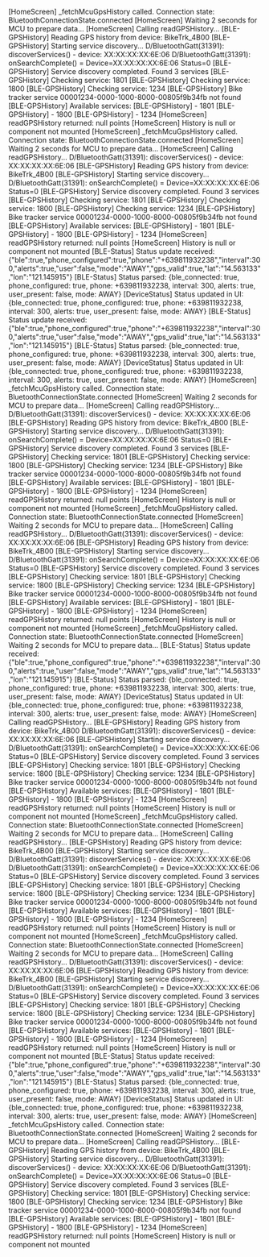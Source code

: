 [HomeScreen] _fetchMcuGpsHistory called. Connection state: BluetoothConnectionState.connected
[HomeScreen] Waiting 2 seconds for MCU to prepare data...
[HomeScreen] Calling readGPSHistory...
[BLE-GPSHistory] Reading GPS history from device: BikeTrk_4B00
[BLE-GPSHistory] Starting service discovery...
D/BluetoothGatt(31391): discoverServices() - device: XX:XX:XX:XX:6E:06
D/BluetoothGatt(31391): onSearchComplete() = Device=XX:XX:XX:XX:6E:06 Status=0
[BLE-GPSHistory] Service discovery completed. Found 3 services
[BLE-GPSHistory] Checking service: 1801
[BLE-GPSHistory] Checking service: 1800
[BLE-GPSHistory] Checking service: 1234
[BLE-GPSHistory] Bike tracker service 00001234-0000-1000-8000-00805f9b34fb not found
[BLE-GPSHistory] Available services:
[BLE-GPSHistory]   - 1801
[BLE-GPSHistory]   - 1800
[BLE-GPSHistory]   - 1234
[HomeScreen] readGPSHistory returned: null points
[HomeScreen] History is null or component not mounted
[HomeScreen] _fetchMcuGpsHistory called. Connection state: BluetoothConnectionState.connected
[HomeScreen] Waiting 2 seconds for MCU to prepare data...
[HomeScreen] Calling readGPSHistory...
D/BluetoothGatt(31391): discoverServices() - device: XX:XX:XX:XX:6E:06
[BLE-GPSHistory] Reading GPS history from device: BikeTrk_4B00
[BLE-GPSHistory] Starting service discovery...
D/BluetoothGatt(31391): onSearchComplete() = Device=XX:XX:XX:XX:6E:06 Status=0
[BLE-GPSHistory] Service discovery completed. Found 3 services
[BLE-GPSHistory] Checking service: 1801
[BLE-GPSHistory] Checking service: 1800
[BLE-GPSHistory] Checking service: 1234
[BLE-GPSHistory] Bike tracker service 00001234-0000-1000-8000-00805f9b34fb not found
[BLE-GPSHistory] Available services:
[BLE-GPSHistory]   - 1801
[BLE-GPSHistory]   - 1800
[BLE-GPSHistory]   - 1234
[HomeScreen] readGPSHistory returned: null points
[HomeScreen] History is null or component not mounted
[BLE-Status] Status update received: {"ble":true,"phone_configured":true,"phone":"+639811932238","interval":300,"alerts":true,"user":false,"mode":"AWAY","gps_valid":true,"lat":"14.563133","lon":"121.145915"}
[BLE-Status] Status parsed: {ble_connected: true, phone_configured: true, phone: +639811932238, interval: 300, alerts: true, user_present: false, mode: AWAY}
[DeviceStatus] Status updated in UI: {ble_connected: true, phone_configured: true, phone: +639811932238, interval: 300, alerts: true, user_present: false, mode: AWAY}
[BLE-Status] Status update received: {"ble":true,"phone_configured":true,"phone":"+639811932238","interval":300,"alerts":true,"user":false,"mode":"AWAY","gps_valid":true,"lat":"14.563133","lon":"121.145915"}
[BLE-Status] Status parsed: {ble_connected: true, phone_configured: true, phone: +639811932238, interval: 300, alerts: true, user_present: false, mode: AWAY}
[DeviceStatus] Status updated in UI: {ble_connected: true, phone_configured: true, phone: +639811932238, interval: 300, alerts: true, user_present: false, mode: AWAY}
[HomeScreen] _fetchMcuGpsHistory called. Connection state: BluetoothConnectionState.connected
[HomeScreen] Waiting 2 seconds for MCU to prepare data...
[HomeScreen] Calling readGPSHistory...
D/BluetoothGatt(31391): discoverServices() - device: XX:XX:XX:XX:6E:06
[BLE-GPSHistory] Reading GPS history from device: BikeTrk_4B00
[BLE-GPSHistory] Starting service discovery...
D/BluetoothGatt(31391): onSearchComplete() = Device=XX:XX:XX:XX:6E:06 Status=0
[BLE-GPSHistory] Service discovery completed. Found 3 services
[BLE-GPSHistory] Checking service: 1801
[BLE-GPSHistory] Checking service: 1800
[BLE-GPSHistory] Checking service: 1234
[BLE-GPSHistory] Bike tracker service 00001234-0000-1000-8000-00805f9b34fb not found
[BLE-GPSHistory] Available services:
[BLE-GPSHistory]   - 1801
[BLE-GPSHistory]   - 1800
[BLE-GPSHistory]   - 1234
[HomeScreen] readGPSHistory returned: null points
[HomeScreen] History is null or component not mounted
[HomeScreen] _fetchMcuGpsHistory called. Connection state: BluetoothConnectionState.connected
[HomeScreen] Waiting 2 seconds for MCU to prepare data...
[HomeScreen] Calling readGPSHistory...
D/BluetoothGatt(31391): discoverServices() - device: XX:XX:XX:XX:6E:06
[BLE-GPSHistory] Reading GPS history from device: BikeTrk_4B00
[BLE-GPSHistory] Starting service discovery...
D/BluetoothGatt(31391): onSearchComplete() = Device=XX:XX:XX:XX:6E:06 Status=0
[BLE-GPSHistory] Service discovery completed. Found 3 services
[BLE-GPSHistory] Checking service: 1801
[BLE-GPSHistory] Checking service: 1800
[BLE-GPSHistory] Checking service: 1234
[BLE-GPSHistory] Bike tracker service 00001234-0000-1000-8000-00805f9b34fb not found
[BLE-GPSHistory] Available services:
[BLE-GPSHistory]   - 1801
[BLE-GPSHistory]   - 1800
[BLE-GPSHistory]   - 1234
[HomeScreen] readGPSHistory returned: null points
[HomeScreen] History is null or component not mounted
[HomeScreen] _fetchMcuGpsHistory called. Connection state: BluetoothConnectionState.connected
[HomeScreen] Waiting 2 seconds for MCU to prepare data...
[BLE-Status] Status update received: {"ble":true,"phone_configured":true,"phone":"+639811932238","interval":300,"alerts":true,"user":false,"mode":"AWAY","gps_valid":true,"lat":"14.563133","lon":"121.145915"}
[BLE-Status] Status parsed: {ble_connected: true, phone_configured: true, phone: +639811932238, interval: 300, alerts: true, user_present: false, mode: AWAY}
[DeviceStatus] Status updated in UI: {ble_connected: true, phone_configured: true, phone: +639811932238, interval: 300, alerts: true, user_present: false, mode: AWAY}
[HomeScreen] Calling readGPSHistory...
[BLE-GPSHistory] Reading GPS history from device: BikeTrk_4B00
D/BluetoothGatt(31391): discoverServices() - device: XX:XX:XX:XX:6E:06
[BLE-GPSHistory] Starting service discovery...
D/BluetoothGatt(31391): onSearchComplete() = Device=XX:XX:XX:XX:6E:06 Status=0
[BLE-GPSHistory] Service discovery completed. Found 3 services
[BLE-GPSHistory] Checking service: 1801
[BLE-GPSHistory] Checking service: 1800
[BLE-GPSHistory] Checking service: 1234
[BLE-GPSHistory] Bike tracker service 00001234-0000-1000-8000-00805f9b34fb not found
[BLE-GPSHistory] Available services:
[BLE-GPSHistory]   - 1801
[BLE-GPSHistory]   - 1800
[BLE-GPSHistory]   - 1234
[HomeScreen] readGPSHistory returned: null points
[HomeScreen] History is null or component not mounted
[HomeScreen] _fetchMcuGpsHistory called. Connection state: BluetoothConnectionState.connected
[HomeScreen] Waiting 2 seconds for MCU to prepare data...
[HomeScreen] Calling readGPSHistory...
[BLE-GPSHistory] Reading GPS history from device: BikeTrk_4B00
[BLE-GPSHistory] Starting service discovery...
D/BluetoothGatt(31391): discoverServices() - device: XX:XX:XX:XX:6E:06
D/BluetoothGatt(31391): onSearchComplete() = Device=XX:XX:XX:XX:6E:06 Status=0
[BLE-GPSHistory] Service discovery completed. Found 3 services
[BLE-GPSHistory] Checking service: 1801
[BLE-GPSHistory] Checking service: 1800
[BLE-GPSHistory] Checking service: 1234
[BLE-GPSHistory] Bike tracker service 00001234-0000-1000-8000-00805f9b34fb not found
[BLE-GPSHistory] Available services:
[BLE-GPSHistory]   - 1801
[BLE-GPSHistory]   - 1800
[BLE-GPSHistory]   - 1234
[HomeScreen] readGPSHistory returned: null points
[HomeScreen] History is null or component not mounted
[HomeScreen] _fetchMcuGpsHistory called. Connection state: BluetoothConnectionState.connected
[HomeScreen] Waiting 2 seconds for MCU to prepare data...
[HomeScreen] Calling readGPSHistory...
D/BluetoothGatt(31391): discoverServices() - device: XX:XX:XX:XX:6E:06
[BLE-GPSHistory] Reading GPS history from device: BikeTrk_4B00
[BLE-GPSHistory] Starting service discovery...
D/BluetoothGatt(31391): onSearchComplete() = Device=XX:XX:XX:XX:6E:06 Status=0
[BLE-GPSHistory] Service discovery completed. Found 3 services
[BLE-GPSHistory] Checking service: 1801
[BLE-GPSHistory] Checking service: 1800
[BLE-GPSHistory] Checking service: 1234
[BLE-GPSHistory] Bike tracker service 00001234-0000-1000-8000-00805f9b34fb not found
[BLE-GPSHistory] Available services:
[BLE-GPSHistory]   - 1801
[BLE-GPSHistory]   - 1800
[BLE-GPSHistory]   - 1234
[HomeScreen] readGPSHistory returned: null points
[HomeScreen] History is null or component not mounted
[BLE-Status] Status update received: {"ble":true,"phone_configured":true,"phone":"+639811932238","interval":300,"alerts":true,"user":false,"mode":"AWAY","gps_valid":true,"lat":"14.563133","lon":"121.145915"}
[BLE-Status] Status parsed: {ble_connected: true, phone_configured: true, phone: +639811932238, interval: 300, alerts: true, user_present: false, mode: AWAY}
[DeviceStatus] Status updated in UI: {ble_connected: true, phone_configured: true, phone: +639811932238, interval: 300, alerts: true, user_present: false, mode: AWAY}
[HomeScreen] _fetchMcuGpsHistory called. Connection state: BluetoothConnectionState.connected
[HomeScreen] Waiting 2 seconds for MCU to prepare data...
[HomeScreen] Calling readGPSHistory...
[BLE-GPSHistory] Reading GPS history from device: BikeTrk_4B00
[BLE-GPSHistory] Starting service discovery...
D/BluetoothGatt(31391): discoverServices() - device: XX:XX:XX:XX:6E:06
D/BluetoothGatt(31391): onSearchComplete() = Device=XX:XX:XX:XX:6E:06 Status=0
[BLE-GPSHistory] Service discovery completed. Found 3 services
[BLE-GPSHistory] Checking service: 1801
[BLE-GPSHistory] Checking service: 1800
[BLE-GPSHistory] Checking service: 1234
[BLE-GPSHistory] Bike tracker service 00001234-0000-1000-8000-00805f9b34fb not found
[BLE-GPSHistory] Available services:
[BLE-GPSHistory]   - 1801
[BLE-GPSHistory]   - 1800
[BLE-GPSHistory]   - 1234
[HomeScreen] readGPSHistory returned: null points
[HomeScreen] History is null or component not mounted